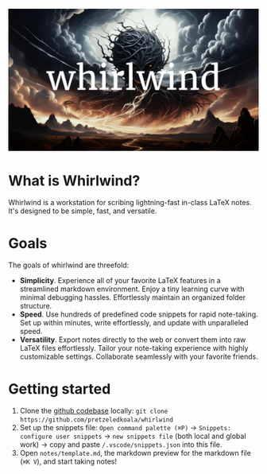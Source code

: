 [![Whirlwind](image.png)](https://pretzeledkoala.vercel.app/blog/cs.se/whirlwind)

# What is Whirlwind?

Whirlwind is a workstation for scribing lightning-fast in-class LaTeX notes. It's designed to be simple, fast, and versatile.

# Goals

The goals of whirlwind are threefold:

- **Simplicity**. Experience all of your favorite LaTeX features in a streamlined markdown environment. Enjoy a tiny learning curve with minimal debugging hassles. Effortlessly maintain an organized folder structure.
- **Speed**. Use hundreds of predefined code snippets for rapid note-taking. Set up within minutes, write effortlessly, and update with unparalleled speed.
- **Versatility**. Export notes directly to the web or convert them into raw LaTeX files effortlessly. Tailor your note-taking experience with highly customizable settings. Collaborate seamlessly with your favorite friends.

# Getting started 

1. Clone the [github codebase](https://github.com/pretzeledkoala/whirlwind) locally: `git clone https://github.com/pretzeledkoala/whirlwind`
2. Set up the snippets file: `Open command palette (⌘P)` $\to$ `Snippets: configure user snippets` $\to$ `new snippets file` (both local and global work) $\to$ copy and paste `/.vscode/snippets.json` into this file.
3. Open `notes/template.md`, the markdown preview for the markdown file (`⌘K V`), and start taking notes!